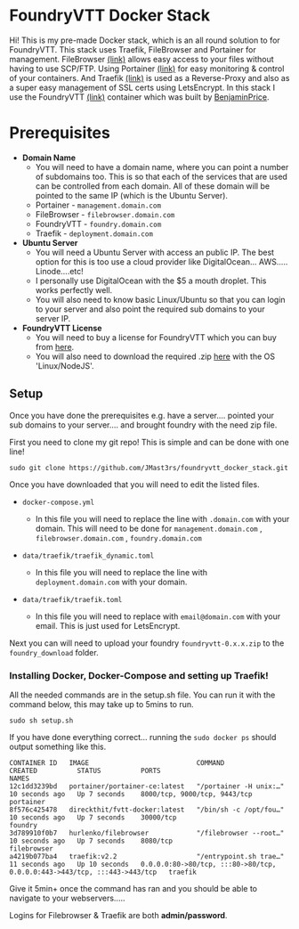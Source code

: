 # FoundryVTT Docker Stack

Hi! This is my pre-made Docker stack, which is an all round solution to for FoundryVTT. This stack uses Traefik, FileBrowser and Portainer for management. FileBrowser  [(link)](https://github.com/hurlenko/filebrowser-docker) allows easy access to your files without having to use SCP/FTP. Using Portainer [(link)](https://github.com/portainer/portainer) for easy monitoring & control of your containers. And Traefik [(link)](https://github.com/traefik/traefik) is used as a Reverse-Proxy and also as a super easy management of SSL certs using LetsEncrypt. In this stack I use the FoundryVTT [(link)](https://github.com/BenjaminPrice/fvtt-docker) container which was built by [BenjaminPrice](https://github.com/BenjaminPrice/fvtt-docker/commits?author=BenjaminPrice "View all commits by BenjaminPrice").


# Prerequisites

- **Domain Name**
	- You will need to have a domain name, where you can point a number of subdomains too. This is so that each of the services that are used can be controlled from each domain. All of these domain will be pointed to the same IP (which is the Ubuntu Server).
	- Portainer - `management.domain.com`
	- FileBrowser - `filebrowser.domain.com`
	- FoundryVTT - `foundry.domain.com`
	- Traefik - `deployment.domain.com`
- **Ubuntu Server**
	- You will need a Ubuntu Server with access an public IP. The best option for this is too use a cloud provider like DigitalOcean... AWS..... Linode....etc! 
	- I personally use DigitalOcean with the $5 a mouth droplet. This works perfectly well.
	- You will also need to know basic Linux/Ubuntu so that you can login to your server and also point the required sub domains to your server IP.
- **FoundryVTT License**
	- You will need to buy a license for FoundryVTT which you can buy from [here](https://foundryvtt.com/).
	- You will also need to download the required .zip [here](https://foundryvtt.com/community/jmast3rs/licenses) with the OS 'Linux/NodeJS'.


## Setup
Once you have done the prerequisites e.g. have a server.... pointed your sub domains to your server.... and brought foundry with the need zip file.

First you need to clone my git repo! This is simple and can be done with one line!

`sudo git clone https://github.com/JMast3rs/foundryvtt_docker_stack.git`

Once you have downloaded that you will need to edit the listed files.
- `docker-compose.yml`
	- In this file you will need to replace the line with `.domain.com` with your domain. This will need to be done for `management.domain.com` , `filebrowser.domain.com` , `foundry.domain.com` 
	
- `data/traefik/traefik_dynamic.toml`
	- In this file you will need to replace the line with `deployment.domain.com` with your domain.

- `data/traefik/traefik.toml`
	- In this file you will need to replace with `email@domain.com` with your email. This is just used for LetsEncrypt.


Next you can will need to upload your foundry `foundryvtt-0.x.x.zip` to the `foundry_download` folder.

### Installing Docker, Docker-Compose and setting up Traefik!

All the needed commands are in the setup.sh file. You can run it with the command below, this may take up to 5mins to run.

`sudo sh setup.sh`

If you have done everything correct... running the `sudo docker ps` should output something like this.
```root@ubuntu-development-1:~/foundryvtt_docker_stack# sudo docker ps
CONTAINER ID   IMAGE                           COMMAND                  CREATED          STATUS          PORTS                                                                      NAMES
12c1dd3239bd   portainer/portainer-ce:latest   "/portainer -H unix:…"   10 seconds ago   Up 7 seconds    8000/tcp, 9000/tcp, 9443/tcp                                               portainer
8f576c425478   direckthit/fvtt-docker:latest   "/bin/sh -c /opt/fou…"   10 seconds ago   Up 7 seconds    30000/tcp                                                                  foundry
3d789910f0b7   hurlenko/filebrowser            "/filebrowser --root…"   10 seconds ago   Up 7 seconds    8080/tcp                                                                   filebrowser
a4219b077ba4   traefik:v2.2                    "/entrypoint.sh trae…"   11 seconds ago   Up 10 seconds   0.0.0.0:80->80/tcp, :::80->80/tcp, 0.0.0.0:443->443/tcp, :::443->443/tcp   traefik
```

Give it 5min+ once the command has ran and you should be able to navigate to your webservers..... 

Logins for Filebrowser & Traefik are both **admin/password**.

